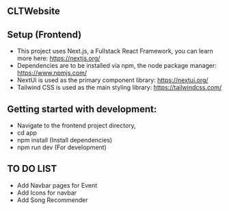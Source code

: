 ## CLTWebsite

## Setup (Frontend)
- This project uses Next.js, a Fullstack React Framework, you can learn more here: https://nextjs.org/
- Dependencies are to be installed via npm, the node package manager: https://www.npmjs.com/ 
- NextUI is used as the primary component library: https://nextui.org/ 
- Tailwind CSS is used as the main styling library: https://tailwindcss.com/ 

## Getting started with development:
- Navigate to the frontend project directory, 
- cd app
- npm install (Install dependencies)
- npm run dev (For development)

## TO DO LIST
- Add Navbar pages for Event
- Add Icons for navbar
- Add Song Recommender
